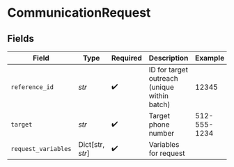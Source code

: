 # CommunicationRequest


## Fields

| Field                                        | Type                                         | Required                                     | Description                                  | Example                                      |
| -------------------------------------------- | -------------------------------------------- | -------------------------------------------- | -------------------------------------------- | -------------------------------------------- |
| `reference_id`                               | *str*                                        | :heavy_check_mark:                           | ID for target outreach (unique within batch) | 12345                                        |
| `target`                                     | *str*                                        | :heavy_check_mark:                           | Target phone number                          | 512-555-1234                                 |
| `request_variables`                          | Dict[str, *str*]                             | :heavy_check_mark:                           | Variables for request                        |                                              |
